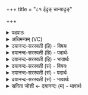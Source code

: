+++
title = "८१ ईदृङ् चान्यादृङ्"

+++
<details><summary>पदपाठः</summary>

ई॒दृङ्। च॒। अ॒न्या॒दृङ्। च॒। स॒दृङ्। स॒दृङिति॑ स॒ऽदृङ्। च॒। प्रति॑सदृ॒ङ्ङिति॒ प्रति॑ऽसदृङ्। च॒। मि॒तः। च॒। सम्मि॑त॒ इति॒ सम्ऽमि॑तः। च॒। सभ॑रा॒ इति॒ सऽभ॑राः। ८१।
</details>

<details><summary>अधिमन्त्रम् (VC)</summary>

- मरुतो देवताः
- सप्तऋषय ऋषयः
- आर्षी गायत्री
- षड्जः
</details>

<details><summary>दयानन्द-सरस्वती (हि) - विषयः</summary>

फिर विद्वान् कैसा हो, यह विषय अगले मन्त्र में कहा है ॥
</details>

<details><summary>दयानन्द-सरस्वती (हि) - पदार्थः</summary>

पदार्थान्वयभाषाः -  जो पुरुष (ईदृङ्) इसके तुल्य (च) भी (अन्यादृङ्) और के समान (च) भी (सदृङ्) समान देखनेवाला (च) भी (प्रतिसदृङ्) उस उसके प्रति सदृश देखनेवाला (च) भी (मितः) मान को प्राप्त (च) भी (सम्मितः) अच्छे प्रकार परिणाम किया गया (च) और जो (सभराः) समान धारणा को करनेवाले वर्त्तमान हैं, वे व्यवहारसम्बन्धी कार्य्यसिद्धि कर सकते हैं ॥८१ ॥
</details>

<details><summary>दयानन्द-सरस्वती (हि) - भावार्थः</summary>

भावार्थभाषाः -  जो मनुष्य ईश्वर के तुल्य उत्तम और ईश्वर के समान काम को करके सत्य को धारण करता और असत्य का त्याग करता है, वही योग्य है ॥८१ ॥
</details>

<details><summary>दयानन्द-सरस्वती (सं) - विषयः</summary>

पुनर्विद्वान् कीदृशो भवेदित्याह ॥
</details>

<details><summary>दयानन्द-सरस्वती (सं) - पदार्थः</summary>

पदार्थान्वयभाषाः -  ये पुरुषा ईदृङ् चान्यादृङ् च सदृङ् च प्रतिसदृङ् च मितश्च सम्मितश्च सभराश्च वर्त्तन्ते, ते व्यावहारिकीं कार्यसिद्धिं कर्त्तुं शक्नुवन्ति ॥८१ ॥
</details>

<details><summary>दयानन्द-सरस्वती (सं) - भावार्थः</summary>

भावार्थभाषाः -  यो मनुष्य ईश्वरतुल्य उत्तमस्तदनुकरणं कृत्वा सत्यं धरत्यसत्यं त्यजति, स एव योग्योऽस्ति ॥८१ ॥
</details>

<details><summary>सविता जोशी ← दयानन्दः (म) - भावार्थः</summary>

भावार्थभाषाः -  जो माणूस (ईश्वराप्रमाणे) उत्तम असून तसेच काम करतो व सत्याला धारण करून असत्याचा त्याग करतो तोच श्रेष्ठ असतो.
</details>